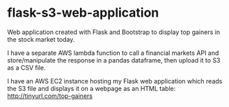 # flask-s3-web-application

Web application created with Flask and Bootstrap to display top gainers in the stock market today.

I have a separate AWS lambda function to call a financial markets API and store/manipulate the response in a pandas dataframe, then upload it to S3 as a CSV file.

I have an AWS EC2 instance hosting my Flask web application which reads the S3 file and displays it on a webpage as an HTML table: http://tinyurl.com/top-gainers
